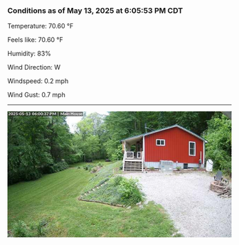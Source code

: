 ### Conditions as of May 13, 2025 at 6:05:53 PM CDT 

Temperature: 70.60 &deg;F

Feels like: 70.60 &deg;F

Humidity: 83%

Wind Direction: W

Windspeed: 0.2 mph

Wind Gust: 0.7 mph

---

<img src="./images/latest.jpeg"/>

